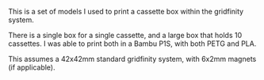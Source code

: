 This is a set of models I used to print a cassette box within the gridfinity system.

There is a single box for a single cassette, and a large box that holds 10 cassettes. I was able to print both in a Bambu P1S, with both PETG and PLA.

This assumes a 42x42mm standard gridfinity system, with 6x2mm magnets (if applicable).
